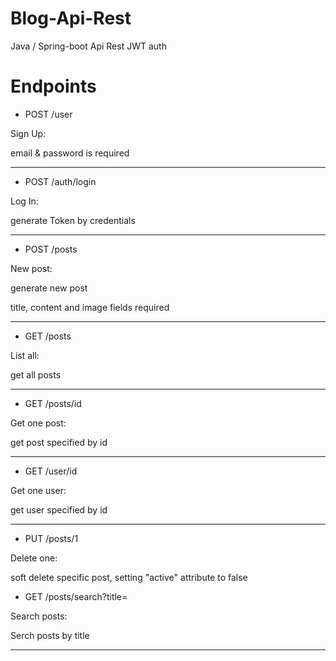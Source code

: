 # Blog-Api-Rest
Java / Spring-boot Api Rest JWT auth

# Endpoints

- POST /user

Sign Up:

email & password is required

---

- POST /auth/login

Log In:

generate Token by credentials

---

- POST /posts

New post:

generate new post

title, content and image fields required

---

- GET /posts

List all:

get all posts

---

- GET /posts/id

Get one post:

get post specified by id

---

- GET /user/id

Get one user:

get user specified by id

---

- PUT /posts/1

Delete one:

soft delete specific post, setting "active" attribute to false

- GET /posts/search?title=

Search posts:

Serch posts by title

---
